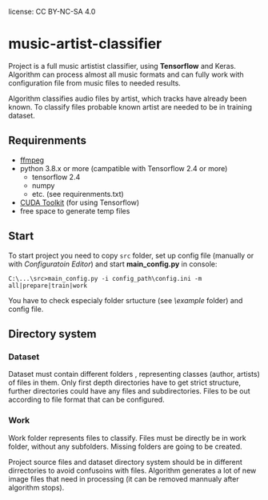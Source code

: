 license: CC BY-NC-SA 4.0

# music-artist-classifier
Project is a full music artistist classifier, using **Tensorflow** and Keras. Algorithm can process almost all music formats and can fully work with configuration file from music files to needed results. 

Algorithm classifies audio files by artist, which tracks have already been known. To classify files probable known artist are needed to be in training dataset.


## Requirenments
- [ffmpeg](https://ffmpeg.org/ "Official site")
- python 3.8.x or more (campatible with Tensorflow 2.4 or more)
	- tensorflow 2.4
	- numpy
	- etc. (see requirenments.txt)
- [CUDA Toolkit](https://developer.nvidia.com/cuda-toolkit) (for using Tensorflow)
- free space to generate temp files
## Start

To start project you need to copy ```src``` folder, set up config file (manually or with *Configuratoin Editor*) and start **main_config.py** in console:
```
C:\...\src>main_config.py -i config_path\config.ini -m all|prepare|train|work
```
You have to check especialy folder srtucture (see *\example* folder) and config file. 

## Directory system
### Dataset
Dataset must contain different folders , representing classes (author, artists) of files in them. Only first depth directories have to get strict structure, further directories could have any files and subdirectories. Files to be out according to file format that can be configured.
### Work 
Work folder represents files to classify. Files must be directly be in work folder, without any subfolders.
Missing folders are going to be created. 

Project source files and dataset directory system should be in different dirrectories to avoid confusoins with files. Algorithm generates a lot of new image files that need in processing (it can be removed mannualy after algorithm stops).


